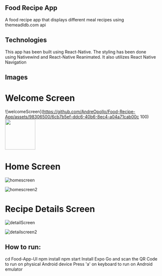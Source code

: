 ## Food Recipe App
A food recipe app that displays different meal recipes using themeadldb.com api
## Technologies
This app has been built using React-Native. The styling has been done using Nativewind and React-Native Reanimated. It also utilizes React Native Navigation
## Images
# Welcome Screen
![welcomeScreen](https://github.com/AndreOpollo/Food-Recipe-App/assets/98306500/6cb7b5ef-ddc6-40b6-8ec4-a04a71cab00c 100)
<img src="https://github.com/AndreOpollo/Food-Recipe-App/assets/98306500/6cb7b5ef-ddc6-40b6-8ec4-a04a71cab00c" width="100" height="100">
# Home Screen

![homescreen](https://github.com/AndreOpollo/Food-Recipe-App/assets/98306500/cb5561a1-4780-4fd2-abbb-d32b2795a601)

![homescreen2](https://github.com/AndreOpollo/Food-Recipe-App/assets/98306500/a82179fa-5e66-43f2-8c3d-b23ca038781f)

# Recipe Details Screen

![detailScreen](https://github.com/AndreOpollo/Food-Recipe-App/assets/98306500/fc45add1-089b-422c-b410-e68c2d621e80)

![detailscreen2](https://github.com/AndreOpollo/Food-Recipe-App/assets/98306500/5b8c6bcc-4fb5-420c-beba-7c1451be04e2)

## How to run:
cd Food-App-UI
npm install
npm start
Install Expo Go and scan the QR Code to run on physical Android device
Press 'a' on keyboard to run on Android emulator

